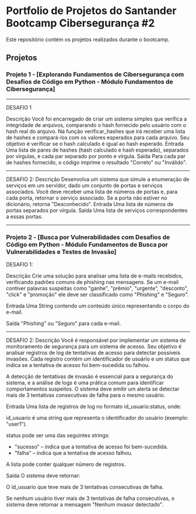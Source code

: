 # Portfolio de Projetos do Santander Bootcamp Cibersegurança #2

Este repositório contém os projetos realizados durante o bootcamp.

## Projetos

### Projeto 1 - [Explorando Fundamentos de Cibersegurança com Desafios de Código em Python - Módulo Fundamentos de Cibersegurança]
------------------------------------------------------------------------------------------------------------------------------------------------------------------------------------------------------------------------------------------------------------------------------

DESAFIO 1

Descrição
Você foi encarregado de criar um sistema simples que verifica a integridade de arquivos, comparando o hash fornecido pelo usuário com o hash real do arquivo. Na função verificar_hashes que irá receber uma lista de hashes e compará-los com os valores esperados para cada arquivo. Seu objetivo é verificar se o hash calculado é igual ao hash esperado.
Entrada
Uma lista de pares de hashes (hash calculado e hash esperado), separados por vírgulas, e cada par separado por ponto e vírgula.
Saída
Para cada par de hashes fornecido, o código imprime o resultado "Correto" ou "Inválido".

------------------------------------------------------------------------------------------------------------------------------------------------------------------------------------------------------------------------------------------------------------------------------

DESAFIO 2:
Descrição
Desenvolva um sistema que simule a enumeração de serviços em um servidor, dado um conjunto de portas e serviços associados. Você deve receber uma lista de números de portas e, para cada porta, retornar o serviço associado. Se a porta não estiver no dicionário, retorna "Desconhecido".
Entrada
Uma lista de números de portas separados por vírgula.
Saída
Uma lista de serviços correspondentes a essas portas.

------------------------------------------------------------------------------------------------------------------------------------------------------------------------------------------------------------------------------------------------------------------------------

### Projeto 2 - [Busca por Vulnerabilidades com Desafios de Código em Python - Módulo Fundamentos de Busca por Vulnerabilidades e Testes de Invasão]
DESAFIO 1:

Descrição
Crie uma solução para analisar uma lista de e-mails recebidos, verificando padrões comuns de phishing nas mensagens. Se um e-mail contiver palavras suspeitas como "ganhe", "prêmio", "urgente", "desconto", "click" e "promoção" ele deve ser classificado como "Phishing" e "Seguro".

Entrada
Uma String contendo um conteúdo único representando o corpo do e-mail.

Saída
"Phishing" ou "Seguro" para cada e-mail.


------------------------------------------------------------------------------------------------------------------------------------------------------------------------------------------------------------------------------------------------------------------------------

DESAFIO 2:
Descrição
Você é responsável por implementar um sistema de monitoramento de segurança para um sistema de acesso. Seu objetivo é analisar registros de log de tentativas de acesso para detectar possíveis invasões. Cada registro contém um identificador de usuário e um status que indica se a tentativa de acesso foi bem-sucedida ou falhou.

A detecção de tentativas de invasão é essencial para a segurança do sistema, e a análise de logs é uma prática comum para identificar comportamentos suspeitos. O sistema deve emitir um alerta se detectar mais de 3 tentativas consecutivas de falha para o mesmo usuário.

Entrada
Uma lista de registros de log no formato id_usuario:status, onde:

id_usuario é uma string que representa o identificador do usuário (exemplo: "user1").

status pode ser uma das seguintes strings:
- "sucesso" – indica que a tentativa de acesso foi bem-sucedida.
- "falha" – indica que a tentativa de acesso falhou.

A lista pode conter qualquer número de registros.

Saída
O sistema deve retornar:

O id_usuario que teve mais de 3 tentativas consecutivas de falha.

Se nenhum usuário tiver mais de 3 tentativas de falha consecutivas, o sistema deve retornar a mensagem "Nenhum invasor detectado".

